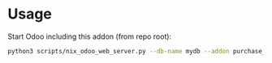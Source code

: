 # Usage

Start Odoo including this addon (from repo root):

```bash
python3 scripts/nix_odoo_web_server.py --db-name mydb --addon purchase_order_type_dashboard
```
